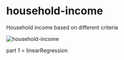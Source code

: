 # household-income
Household income based on different criteria


![household-income](https://github.com/mehranbahramm/household-income/assets/130790790/c4932f0d-f3f4-4593-8055-2d5ab97012bc)





part 1 = linearRegression
